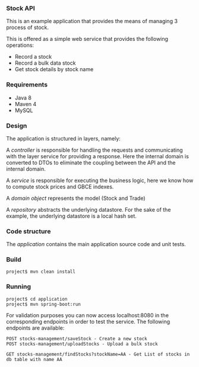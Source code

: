 ### Stock API

This is an example application that provides the means of managing 3 process of stock.

This is offered as a simple web service that provides the following operations:
- Record a stock
- Record a bulk data stock
- Get stock details by stock name

### Requirements
- Java 8
- Maven 4
- MySQL

### Design
The application is structured in layers, namely:

A *controller* is responsible for handling the requests and communicating with the layer service for providing a response. Here the internal domain is converted to DTOs to eliminate the coupling between the API and the internal domain.

A *service* is responsible for executing the business logic, here we know how to compute stock prices and GBCE indexes.

A *domain object* represents the model (Stock and Trade)

A *repository* abstracts the underlying datastore. For the sake of the example, the underlying datastore is a local hash set.

### Code structure
The *application* contains the main application source code and unit tests.


### Build

    project$ mvn clean install

### Running

	project$ cd application
    project$ mvn spring-boot:run

For validation purposes you can now access localhost:8080 in the corresponding endpoints in order to test the service. The following endpoints are available:

    POST stocks-management/saveStock - Create a new stock
    POST stocks-management/uploadStocks - Upload a bulk stock

    GET stocks-management/findStocks?stockName=AA - Get List of stocks in db table with name AA
